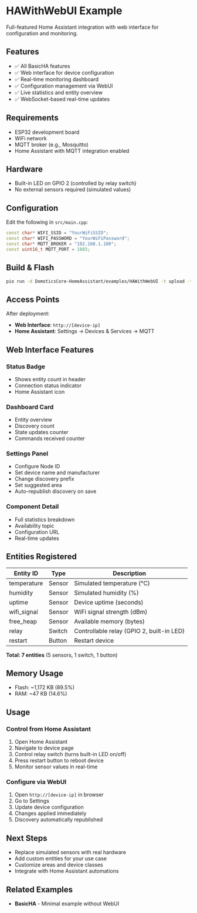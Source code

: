 # HAWithWebUI Example

Full-featured Home Assistant integration with web interface for configuration and monitoring.

## Features

- ✅ All BasicHA features
- ✅ Web interface for device configuration
- ✅ Real-time monitoring dashboard
- ✅ Configuration management via WebUI
- ✅ Live statistics and entity overview
- ✅ WebSocket-based real-time updates

## Requirements

- ESP32 development board
- WiFi network
- MQTT broker (e.g., Mosquitto)
- Home Assistant with MQTT integration enabled

## Hardware

- Built-in LED on GPIO 2 (controlled by relay switch)
- No external sensors required (simulated values)

## Configuration

Edit the following in `src/main.cpp`:

```cpp
const char* WIFI_SSID = "YourWiFiSSID";
const char* WIFI_PASSWORD = "YourWiFiPassword";
const char* MQTT_BROKER = "192.168.1.100";
const uint16_t MQTT_PORT = 1883;
```

## Build & Flash

```bash
pio run -d DomoticsCore-HomeAssistant/examples/HAWithWebUI -t upload -t monitor
```

## Access Points

After deployment:

- **Web Interface**: `http://[device-ip]`
- **Home Assistant**: Settings → Devices & Services → MQTT

## Web Interface Features

### Status Badge
- Shows entity count in header
- Connection status indicator
- Home Assistant icon

### Dashboard Card
- Entity overview
- Discovery count
- State updates counter
- Commands received counter

### Settings Panel
- Configure Node ID
- Set device name and manufacturer
- Change discovery prefix
- Set suggested area
- Auto-republish discovery on save

### Component Detail
- Full statistics breakdown
- Availability topic
- Configuration URL
- Real-time updates

## Entities Registered

| Entity ID | Type | Description |
|-----------|------|-------------|
| temperature | Sensor | Simulated temperature (°C) |
| humidity | Sensor | Simulated humidity (%) |
| uptime | Sensor | Device uptime (seconds) |
| wifi_signal | Sensor | WiFi signal strength (dBm) |
| free_heap | Sensor | Available memory (bytes) |
| relay | Switch | Controllable relay (GPIO 2, built-in LED) |
| restart | Button | Restart device |

**Total: 7 entities** (5 sensors, 1 switch, 1 button)

## Memory Usage

- Flash: ~1,172 KB (89.5%)
- RAM: ~47 KB (14.6%)

## Usage

### Control from Home Assistant

1. Open Home Assistant
2. Navigate to device page
3. Control relay switch (turns built-in LED on/off)
4. Press restart button to reboot device
5. Monitor sensor values in real-time

### Configure via WebUI

1. Open `http://[device-ip]` in browser
2. Go to Settings
3. Update device configuration
4. Changes applied immediately
5. Discovery automatically republished

## Next Steps

- Replace simulated sensors with real hardware
- Add custom entities for your use case
- Customize areas and device classes
- Integrate with Home Assistant automations

## Related Examples

- **BasicHA** - Minimal example without WebUI
